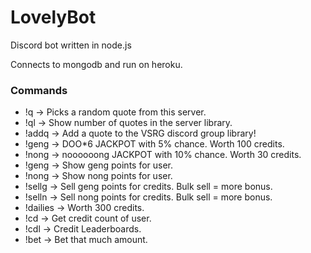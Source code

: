 # LovelyBot

Discord bot written in node.js

Connects to mongodb and run on heroku.

### Commands

+ !q -> Picks a random quote from this server.
+ !ql -> Show number of quotes in the server library.
+ !addq -> Add a quote to the VSRG discord group library!
+ !geng -> DOO*6 JACKPOT with 5% chance. Worth 100 credits.
+ !nong -> noooooong JACKPOT with 10% chance. Worth 30 credits.
+ !geng <user> -> Show geng points for user.
+ !nong <user> -> Show nong points for user.
+ !sellg <number> -> Sell geng points for credits. Bulk sell = more bonus.
+ !selln <number> -> Sell nong points for credits. Bulk sell = more bonus.
+ !dailies -> Worth 300 credits.
+ !cd <user> -> Get credit count of user.
+ !cdl -> Credit Leaderboards.
+ !bet <number> -> Bet that much amount.
